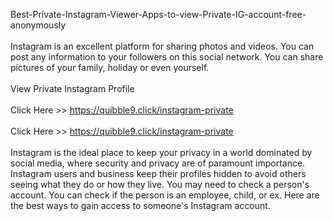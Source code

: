 Best-Private-Instagram-Viewer-Apps-to-view-Private-IG-account-free-anonymously
<br>
<br>Instagram is an excellent platform for sharing photos and videos. You can post any information to your followers on this social network. You can share pictures of your family, holiday or even yourself.
<br>
<br>View Private Instagram Profile
<br>
<br>Click Here >> https://quibble9.click/instagram-private
<br>
<br>Click Here >> https://quibble9.click/instagram-private
<br>
<br>Instagram is the ideal place to keep your privacy in a world dominated by social media, where security and privacy are of paramount importance. Instagram users and business keep their profiles hidden to avoid others seeing what they do or how they live. You may need to check a person's account. You can check if the person is an employee, child, or ex. Here are the best ways to gain access to someone's Instagram account.